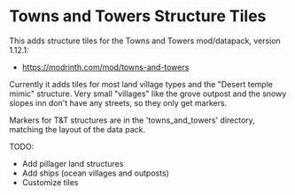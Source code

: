 # Towns and Towers Structure Tiles

This adds structure tiles for the Towns and Towers mod/datapack, version 1.12.1:

* https://modrinth.com/mod/towns-and-towers

Currently it adds tiles for most land village types and the "Desert temple mimic" structure. Very small "villages" like the grove outpost and the snowy slopes inn don't have any streets, so they only get markers.

Markers for T&T structures are in the 'towns_and_towers' directory, matching the layout of the data pack.

TODO:
 * Add pillager land structures
 * Add ships (ocean villages and outposts)
 * Customize tiles